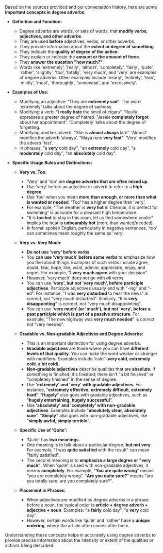 Based on the sources provided and our conversation history, here are some **important concepts in degree adverbs**:

*   **Definition and Function:**
    *   Degree adverbs are words, or sets of words, that **modify verbs, adjectives, and other adverbs**.
    *   They are used **before** adjectives, verbs, or other adverbs.
    *   They provide information about the **extent or degree of something**.
    *   They indicate the **quality of degree of the action**.
    *   They explain or indicate the **amount or the amount of force**.
    *   They **answer the question "how much?"**.
    *   Words like 'extremely', 'really', 'almost', 'completely', 'fairly', 'quite', 'rather', 'slightly', 'too', 'totally', 'very much', and 'very' are examples of degree adverbs. Other examples include 'nearly', 'entirely', 'less', 'mildly', 'most', 'thoroughly', 'somewhat', and 'excessively'.

*   **Examples of Use:**
    *   Modifying an adjective: "They are **extremely sad**". The word 'extremely' talks about the degree of sadness.
    *   Modifying a verb: "I **really hate** the smell of cigars". 'Really' expresses a greater degree of hatred. "Jessie **completely forgot** about her appointment". 'Completely' talks about the degree of forgetting.
    *   Modifying another adverb: "She is **almost always** late". 'Almost' modifies the adverb 'always'. "Maya runs **very fast**". 'Very' modifies the adverb 'fast'.
    *   In phrases: "a **very** cold day", "an **extremely** cold day", "a **moderately** cold day", "an **absolutely** cold day".

*   **Specific Usage Rules and Distinctions:**

    *   **Very vs. Too:**
        *   'Very' and 'too' are **degree adverbs that are often mixed up**.
        *   Use 'very' before an adjective or adverb to refer to a **high degree**.
        *   Use 'too' when you mean **more than enough, or more than what is wanted or needed**. 'Too' has a higher degree than 'very'.
        *   For example, "The weather is **very hot** in Chennai, it is perfect for swimming" is accurate for a pleasant high temperature.
        *   "It is **too hot** to stay in this room, let us find somewhere cooler" implies the heat is **unbearably hot** (more than wanted/needed).
        *   In formal spoken English, particularly in negative sentences, 'too' can sometimes mean roughly the same as 'very'.

    *   **Very vs. Very Much:**
        *   **Do not use 'very' before verbs**.
        *   You **can use 'very much' before some verbs** to emphasize how you feel about things. Examples of such verbs include agree, doubt, fear, hope, like, want, admire, appreciate, enjoy, and regret. For example, "I **very much agree** with your decision".
        *   However, 'very much' does not go with *all* verbs.
        *   You can use **'very', but not 'very much', before participle adjectives**. Participle adjectives usually end with "-ing" and "-ed". For instance, "I was **very disturbed** to hear the news" is correct, not "very much disturbed". Similarly, "It is **very disappointing**" is correct, not "very much disappointing".
        *   You can use **'very much' (or 'much'), but not 'very', before a past participle which is part of a passive structure**. For example, "The new highway was **very much needed**" is correct, not "very needed".

    *   **Gradable vs. Non-gradable Adjectives and Degree Adverbs:**
        *   This is an important distinction for using degree adverbs.
        *   **Gradable adjectives** are those where you can have **different levels of that quality**. You can make the word weaker or stronger with modifiers. Examples include 'cold' (**very cold**, **extremely cold**, **a bit cold**).
        *   **Non-gradable adjectives** describe qualities that are **absolute**. If something is finished, it's finished; there isn't "a bit finished" or "completely finished" in the sense of degree.
        *   Use **'extremely' and 'very' with gradable adjectives**. For instance, "**extremely effective**, **extremely difficult**, **extremely hard**". "**Hugely**" also goes with gradable adjectives, such as "**hugely entertaining**, **hugely successful**".
        *   Use **'absolutely' and 'completely' with non-gradable adjectives**. Examples include "**absolutely clear**, **absolutely sure**". "**Simply**" also goes with non-gradable adjectives, like "**simply awful**, **simply terrible**".

    *   **Specific Use of 'Quite':**
        *   'Quite' has **two meanings**.
        *   One meaning is to talk about a particular degree, **but not very**. For example, "I was **quite satisfied** with the result" can mean "fairly satisfied".
        *   The second meaning is to **emphasize a large degree or "very much"**. When 'quite' is used with non-gradable adjectives, it means **completely**. For example, "**You are quite wrong**" means "you are completely wrong". "**Are you quite sure?**" means "are you totally sure, are you completely sure?".

    *   **Placement in Phrases:**
        *   When adjectives are modified by degree adverbs in a phrase before a noun, the typical order is **article + degree adverb + adjective + noun**. Examples: "a **fairly** cold day", "a **very** cold day".
        *   However, certain words like 'quite' and 'rather' have a **unique ordering**, where the article often comes after them.

Understanding these concepts helps in accurately using degree adverbs to provide precise information about the intensity or extent of the qualities or actions being described.